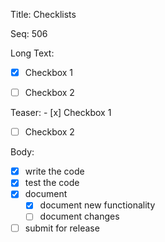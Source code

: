 Title:  Checklists

Seq:    506

Long Text:

- [x] Checkbox 1
- [ ] Checkbox 2


Teaser: - [x] Checkbox 1
- [ ] Checkbox 2


Body:

- [X] write the code
- [X] test the code
- [X] document
	- [X] document new functionality
	- [ ] document changes
- [ ] submit for release
